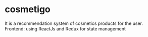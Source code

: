 # cosmetigo

It is a recommendation system of cosmetics products for the user.
Frontend: using ReactJs and Redux for state management
